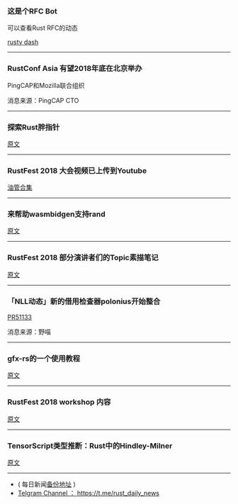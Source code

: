 ### 这是个RFC Bot

可以查看Rust RFC的动态

[rusty dash](http://rusty-dash.com/)

---

### RustConf Asia 有望2018年底在北京举办

 PingCAP和Mozilla联合组织

消息来源：PingCAP CTO

---

### 探索Rust胖指针

[原文](https://iandouglasscott.com/2018/05/28/exploring-rust-fat-pointers/)

---

### RustFest 2018 大会视频已上传到Youtube


[油管合集]( https://www.youtube.com/watch?v=23lRkdDXqY0&list=PL85XCvVPmGQgdqz9kz6qH3SI_hp7Zb4s1)


---

### 来帮助wasmbidgen支持rand

[原文](https://www.reddit.com/r/rust/comments/8msrfp/help_add_wasmbindgen_support_to_rand/)

---

### RustFest 2018 部分演讲者们的Topic素描笔记

[原文](https://medium.com/@_lrlna/sketchnotes-from-rustfest-paris-2018-8d985300b4d4)

---

### 「NLL动态」新的借用检查器polonius开始整合

[PR51133](https://github.com/rust-lang/rust/pull/51133)

消息来源：野喵

---

### gfx-rs的一个使用教程

[原文](https://falseidolfactory.com/2018/05/28/gfx-windows-and-resizing.html)

---

### RustFest 2018 workshop 内容

[原文](http://troubles.md/posts/rustfest-2018-workshop/)

---

### TensorScript类型推断：Rust中的Hindley-Milner

[原文](http://rickyhan.com/jekyll/update/2018/05/26/hindley-milner-tutorial-rust.html)

---

- ( 每日新闻[备份地址](https://github.com/RustStudy/rust_daily_news) )
- [Telgram Channel ： https://t.me/rust_daily_news ](https://t.me/rust_daily_news )

